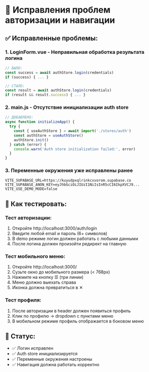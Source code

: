 # 🔧 Исправления проблем авторизации и навигации

## ✅ Исправленные проблемы:

### 1. LoginForm.vue - Неправильная обработка результата логина
```javascript
// БЫЛО:
const success = await authStore.login(credentials)
if (success) { ... }

// СТАЛО:
const result = await authStore.login(credentials)
if (result && result.success) { ... }
```

### 2. main.js - Отсутствие инициализации auth store
```javascript
// ДОБАВЛЕНО:
async function initializeApp() {
  try {
    const { useAuthStore } = await import('./stores/auth')
    const authStore = useAuthStore()
    authStore.init()
  } catch (error) {
    console.warn('Auth store initialization failed:', error)
  }
}
```

### 3. Переменные окружения уже исправлены ранее
```env
VITE_SUPABASE_URL=https://kuyudpxqlrinkcxvorom.supabase.co
VITE_SUPABASE_ANON_KEY=eyJhbGciOiJIUzI1NiIsInR5cCI6IkpXVCJ9...
VITE_USE_DEMO_MODE=false
```

## 🧪 Как тестировать:

### Тест авторизации:
1. Откройте http://localhost:3000/auth/login
2. Введите любой email и пароль (6+ символов)
3. В demo режиме логин должен работать с любыми данными
4. После логина должен произойти редирект на главную

### Тест мобильного меню:
1. Откройте http://localhost:3000/ 
2. Сузьте окно до мобильного размера (< 768px)
3. Нажмите на кнопку ☰ (три линии)
4. Меню должно выехать справа
5. Иконка должна превратиться в ✕

### Тест профиля:
1. После авторизации в header должен появиться профиль
2. Клик по профилю → dropdown с пунктами меню
3. В мобильном режиме профиль отображается в боковом меню

## 🔄 Статус:
- ✅ Логин исправлен  
- ✅ Auth store инициализируется
- ✅ Переменные окружения настроены
- ✅ Навигация должна работать корректно
